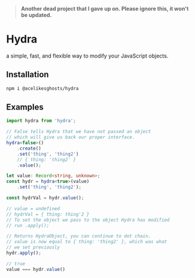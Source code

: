 > **Another dead project that I gave up on. Please ignore this, it won't be updated.**


# Hydra

a simple, fast, and flexible way to modify your JavaScript objects.

## Installation

```bash
npm i @acelikesghosts/hydra
```

## Examples

```ts
import hydra from 'hydra';

// False tells Hydra that we have not passed an object 
// which will give us back our proper interface.
hydra<false>()
    .create()
    .set('thing', 'thing2')
    // { thing: 'thing2' }
    .value();

let value: Record<string, unknown>;
const hydr = hydra<true>(value)
    .set('thing', 'thing2');

const hydrVal = hydr.value();

// value = undefined
// hydrVal = { thing: thing'2 }
// To set the object we pass to the object Hydra has modified
// run .apply();

// Returns HydraObject, you can continue to dot chain.
// value is now equal to { thing: 'thing2' }, which was what
// we set previously
hydr.apply(); 

// true
value === hydr.value()
```
